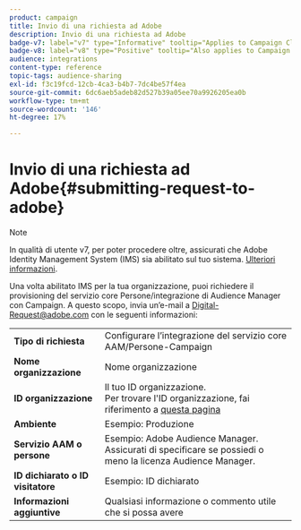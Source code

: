 ```yaml
---
product: campaign
title: Invio di una richiesta ad Adobe
description: Invio di una richiesta ad Adobe
badge-v7: label="v7" type="Informative" tooltip="Applies to Campaign Classic v7"
badge-v8: label="v8" type="Positive" tooltip="Also applies to Campaign v8"
audience: integrations
content-type: reference
topic-tags: audience-sharing
exl-id: f3c19fcd-12cb-4ca3-b4b7-7dc4be57f4ea
source-git-commit: 6dc6aeb5adeb82d527b39a05ee70a9926205ea0b
workflow-type: tm+mt
source-wordcount: '146'
ht-degree: 17%

---
```


# Invio di una richiesta ad Adobe{#submitting-request-to-adobe}



>[!NOTE]
>
>In qualità di utente v7, per poter procedere oltre, assicurati che Adobe Identity Management System (IMS) sia abilitato sul tuo sistema. [Ulteriori informazioni](../../integrations/using/about-adobe-id.md).

Una volta abilitato IMS per la tua organizzazione, puoi richiedere il provisioning del servizio core Persone/integrazione di Audience Manager con Campaign. A questo scopo, invia un’e-mail a [Digital-Request@adobe.com](mailto:Digital-Request@adobe.com) con le seguenti informazioni:

<table> 
 <tbody> 
  <tr> 
   <td> <strong>Tipo di richiesta</strong><br /> </td> 
   <td> Configurare l’integrazione del servizio core AAM/Persone-Campaign </td> 
  </tr> 
  <tr> 
   <td> <strong>Nome organizzazione</strong><br /> </td> 
   <td> Nome organizzazione </td> 
  </tr> 
  <tr> 
   <td> <strong>ID organizzazione </strong><br /> </td> 
   <td> Il tuo ID organizzazione. <br> Per trovare l'ID organizzazione, fai riferimento a <a href="https://experienceleague.adobe.com/docs/core-services/interface/administration/organizations.html?lang=it">questa pagina</a></td> 
  </tr> 
  <tr> 
   <td> <strong>Ambiente</strong><br /> </td> 
   <td> Esempio: Produzione </td> 
  </tr> 
  <tr> 
   <td> <strong>Servizio AAM o persone</strong><br /> </td> 
   <td> Esempio: Adobe Audience Manager. Assicurati di specificare se possiedi o meno la licenza Audience Manager.</td> 
  </tr> 
  <tr> 
   <td> <strong>ID dichiarato o ID visitatore</strong><br /> </td> 
   <td> Esempio: ID dichiarato </td> 
  </tr> 
  <tr> 
   <td> <strong>Informazioni aggiuntive</strong><br /> </td> 
   <td> Qualsiasi informazione o commento utile che si possa avere </td> 
  </tr> 
 </tbody> 
</table>
